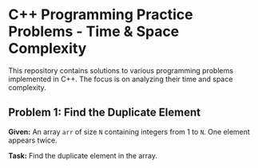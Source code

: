 # C++ Programming Practice Problems - Time & Space Complexity

This repository contains solutions to various programming problems implemented in C++. The focus is on analyzing their time and space complexity.

## Problem 1: Find the Duplicate Element

**Given:** An array `arr` of size `N` containing integers from 1 to `N`. One element appears twice.

**Task:** Find the duplicate element in the array.




